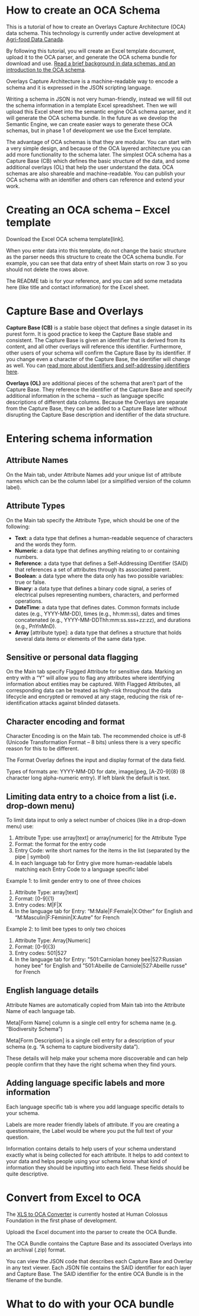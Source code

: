 # How to create an OCA Schema
This is a tutorial of how to create an Overlays Capture Architecture (OCA) data schema. This technology is currently under active development at [Agri-food Data Canada](https://agrifooddatacanada.ca/). 

By following this tutorial, you will create an Excel template document, upload it to the OCA parser, and generate the OCA schema bundle for download and use.
[Read a brief background in data schemas, and an introduction to the OCA schema](semantic_engine.md).

Overlays Capture Architecture is a machine-readable way to encode a schema and it is expressed in the JSON scripting language. 

Writing a schema in JSON is not very human-friendly, instead we will fill out the schema information in a template Excel spreadsheet. Then we will upload this Excel sheet into the semantic engine OCA schema parser, and it will generate the OCA schema bundle. In the future as we develop the Semantic Engine, we can create easier ways to generate these OCA schemas, but in phase 1 of development we use the Excel template.

The advantage of OCA schemas is that they are modular. You can start with a very simple design, and because of the OCA layered architecture you can add more functionality to the schema later. The simplest OCA schema has a Capture Base (CB) which defines the basic structure of the data, and some additional overlays (OL) that help the user understand the data. OCA schemas are also shareable and machine-readable. You can publish your OCA schema with an identifier and others can reference and extend your work.

# Creating an OCA schema – Excel template

Download the Excel OCA schema template[link].

When you enter data into this template, do not change the basic structure as the parser needs this structure to create the OCA schema bundle. For example, you can see that data entry of sheet Main starts on row 3 so you should not delete the rows above.

The README tab is for your reference, and you can add some metadata here (like title and contact information) for the Excel sheet.

# Capture Base and Overlays

**Capture Base (CB)** is a stable base object that defines a single dataset in its purest form. It is good practice to keep the Capture Base stable and consistent. The Capture Base is given an identifier that is derived from its content, and all other overlays will reference this identifier. Furthermore, other users of your schema will confirm the Capture Base by its identifier. If you change even a character of the Capture Base, the identifier will change as well. You can [read more about identifiers and self-addressing identifiers here](identifiers_and_saids.md).

**Overlays (OL)** are additional pieces of the schema that aren’t part of the Capture Base. They reference the identifier of the Capture Base and specify additional information in the schema – such as language specific descriptions of different data columns. Because the Overlays are separate from the Capture Base, they can be added to a Capture Base later without disrupting the Capture Base description and identifier of the data structure.

# Entering schema information

## Attribute Names
On the Main tab, under Attribute Names add your unique list of attribute names which can be the column label (or a simplified version of the column label).

## Attribute Types
On the Main tab specify the Attribute Type, which should be one of the following:
* **Text**: a data type that defines a human-readable sequence of characters and the words they form.
* **Numeric**: a data type that defines anything relating to or containing numbers. 
* **Reference**: a data type that defines a Self-Addressing IDentifier (SAID) that references a set of attributes through its associated parent. 
* **Boolean**: a data type where the data only has two possible variables: true or false.
* **Binary**: a data type that defines a binary code signal, a series of electrical pulses representing numbers, characters, and performed operations. 
* **DateTime**: a data type that defines dates. Common formats include dates (e.g., YYYY-MM-DD), times (e.g., hh:mm:ss), dates and times concatenated (e.g., YYYY-MM-DDThh:mm:ss.sss+zz:zz), and durations (e.g., PnYnMnD).
 * **Array** [attribute type]: a data type that defines a structure that holds several data items or elements of the same data type. 

## Sensitive or personal data flagging
On the Main tab specify Flagged Attribute for sensitive data. Marking an entry with a “Y” will allow you to flag any attributes where identifying information about entities may be captured. With Flagged Attributes, all corresponding data can be treated as high-risk throughout the data lifecycle and encrypted or removed at any stage, reducing the risk of re-identification attacks against blinded datasets.

## Character encoding and format

Character Encoding is on the Main tab. The recommended choice is utf-8 (Unicode Transformation Format – 8 bits) unless there is a very specific reason for this to be different.

The Format Overlay defines the input and display format of the data field. 

Types of formats are: YYYY-MM-DD for date, image/jpeg, [A-Z0-9]{8} (8 character long alpha-numeric entry). If left blank the default is text.

## Limiting data entry to a choice from a list (i.e. drop-down menu)

To limit data input to only a select number of choices (like in a drop-down menu) use:

1. Attribute Type: use array[text] or array[numeric] for the Attribute Type 
2. Format: the format for the entry code
3. Entry Code: write short names for the items in the list (separated by the pipe | symbol)
4. In each language tab for Entry give more human-readable labels matching each Entry Code to a language specific label

Example 1: to limit gender entry to one of three choices
1. Attribute Type: array[text] 
2. Format: [0-9]{1}
3. Entry codes: M|F|X 
4. In the language tab for Entry: “M:Male|F:Female|X:Other” for English and “M:Masculin|F:Féminin|X:Autre” for French

Example 2: to limit bee types to only two choices
1. Attribute Type: Array[Numeric]
2. Format: [0-9]{3}
3. Entry codes: 501|527
4. In the language tab for Entry: "501:Carniolan honey bee|527:Russian honey bee" for English and "501:Abeille de Carniole|527:Abeille russe" for French

## English language details

Attribute Names are automatically copied from Main tab into the Attribute Name of each language tab.

Meta[Form Name] column is a single cell entry for schema name (e.g. “Biodiversity Schema”) 

Meta[Form Description] is a single cell entry for a description of your schema (e.g. “A schema to capture biodiversity data”). 

These details will help make your schema more discoverable and can help people confirm that they have the right schema when they find yours.

## Adding language specific labels and more information

Each language specific tab is where you add language specific details to your schema. 

Labels are more reader friendly labels of attribute. If you are creating a questionnaire, the Label would be where you put the full text of your question.

Information contains details to help users of your schema understand exactly what is being collected for each attribute. It helps to add context to your data and helps people using your schema know what kind of information they should be inputting into each field. These fields should be quite descriptive.

# Convert from Excel to OCA

The [XLS to OCA Converter](https://browser.oca.argo.colossi.network/#/) is currently hosted at Human Colossus Foundation in the first phase of development. 

Uploadi the Excel document into the parser to create the OCA Bundle. 

The OCA Bundle contains the Capture Base and its associated Overlays into an archival (.zip) format. 

You can view the JSON code that describes each Capture Base and Overlay in any text viewer. Each JSON file contains the SAID identifier for each layer and Capture Base. The SAID identifier for the entire OCA Bundle is in the filename of the bundle.

# What to do with your OCA bundle

